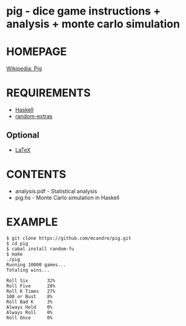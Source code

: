 # pig - dice game instructions + analysis + monte carlo simulation 

# HOMEPAGE

[Wikipedia: Pig](http://en.wikipedia.org/wiki/Pig_%28dice%29)

# REQUIREMENTS

 * [Haskell](http://www.haskell.org/)
 * [random-extras](http://hackage.haskell.org/package/random-extras)

## Optional

 * [LaTeX](http://www.latex-project.org/)

# CONTENTS

 * analysis.pdf - Statistical analysis
 * pig.hs - Monte Carlo simulation in Haskell

# EXAMPLE

    $ git clone https://github.com/mcandre/pig.git
    $ cd pig
    $ cabal install random-fu
    $ make
    ./pig
    Running 10000 games...
    Totaling wins...

    Roll Six       32%
    Roll Five      28%
    Roll K Times   27%
    100 or Bust    8%
    Roll Bad K     3%
    Always Hold    0%
    Always Roll    0%
    Roll Once      0%
